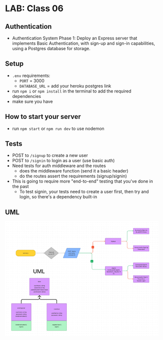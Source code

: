 # LAB: Class 06

## Authentication

- Authentication System Phase 1: Deploy an Express server that implements Basic Authentication, with sign-up and sign-in capabilities, using a Postgres database for storage.

## Setup

- `.env` requirements:
  - `PORT` = 3000
  - `DATABASE_URL` = add your heroku postgres link
- run `npm i` or `npm install` in the terminal to add the required dependencies
- make sure you have

## How to start your server

- run `npm start` or `npm run dev` to use nodemon

## Tests

- POST to `/signup` to create a new user
- POST to `/signin` to login as a user (use basic auth)
- Need tests for auth middleware and the routes
  - does the middleware function (send it a basic header)
  - do the routes assert the requirements (signup/signin)
- This is going to require more "end-to-end" testing that you've done in the past
  - To test signin, your tests need to create a user first, then try and login, so there's a dependency built-in

## UML

![UML](./src/assets/images/UML.PNG)
